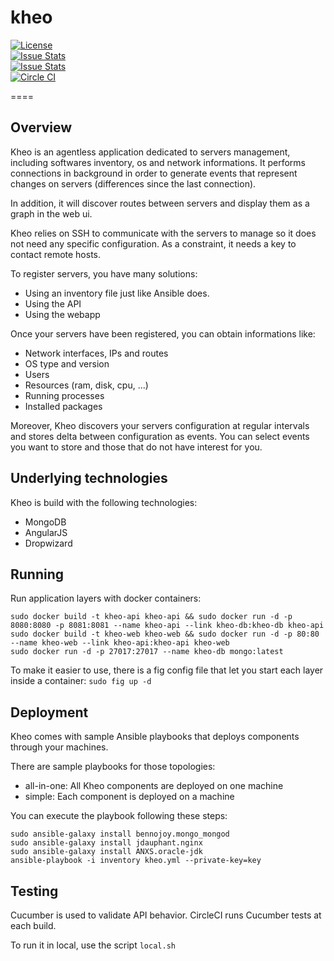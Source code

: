 # kheo  
[![License](http://img.shields.io/:license-mit-blue.svg)](http://doge.mit-license.org)  
[![Issue Stats](http://issuestats.com/github/migibert/kheo/badge/pr)](http://issuestats.com/github/migibert/kheo)  
[![Issue Stats](http://issuestats.com/github/migibert/kheo/badge/issue)](http://issuestats.com/github/migibert/kheo)  
[![Circle CI](https://circleci.com/gh/migibert/kheo/tree/master.svg?style=shield)](https://circleci.com/gh/migibert/kheo)  

====
## Overview
Kheo is an agentless application dedicated to servers management, including softwares inventory, os and network informations. It performs connections in background in order to generate events that represent changes on servers (differences since the last connection).

In addition, it will discover routes between servers and display them as a graph in the web ui.

Kheo relies on SSH to communicate with the servers to manage so it does not need any specific configuration. As a constraint, it needs a key to contact remote hosts.

To register servers, you have many solutions:
- Using an inventory file just like Ansible does.
- Using the API
- Using the webapp

Once your servers have been registered, you can obtain informations like:
- Network interfaces, IPs and routes
- OS type and version
- Users
- Resources (ram, disk, cpu, ...)
- Running processes
- Installed packages
 
Moreover, Kheo discovers your servers configuration at regular intervals and stores delta between configuration as events. You can select events you want to store and those that do not have interest for you.

## Underlying technologies
Kheo is build with the following technologies:
- MongoDB
- AngularJS
- Dropwizard   

## Running
Run application layers with docker containers:
```
sudo docker build -t kheo-api kheo-api && sudo docker run -d -p 8080:8080 -p 8081:8081 --name kheo-api --link kheo-db:kheo-db kheo-api
sudo docker build -t kheo-web kheo-web && sudo docker run -d -p 80:80 --name kheo-web --link kheo-api:kheo-api kheo-web
sudo docker run -d -p 27017:27017 --name kheo-db mongo:latest
```

To make it easier to use, there is a fig config file that let you start each layer inside a container:
```sudo fig up -d```

## Deployment
Kheo comes with sample Ansible playbooks that deploys components through your machines.

There are sample playbooks for those topologies:
- all-in-one: All Kheo components are deployed on one machine
- simple: Each component is deployed on a machine

You can execute the playbook following these steps:
```
sudo ansible-galaxy install bennojoy.mongo_mongod
sudo ansible-galaxy install jdauphant.nginx
sudo ansible-galaxy install ANXS.oracle-jdk
ansible-playbook -i inventory kheo.yml --private-key=key
```

## Testing
Cucumber is used to validate API behavior. CircleCI runs Cucumber tests at each build. 

To run it in local, use the script `local.sh`
